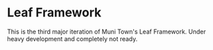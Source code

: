 # Leaf Framework

This is the third major iteration of Muni Town's Leaf Framework. Under heavy development and
completely not ready.
